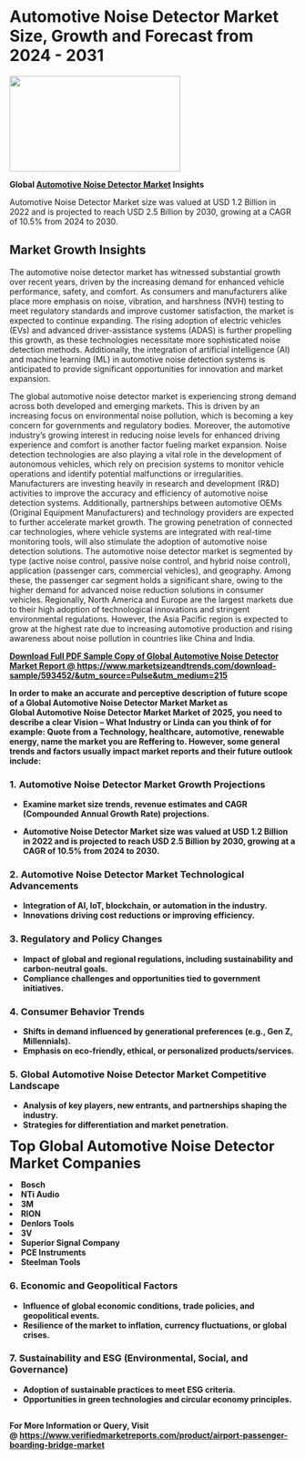 <H1>Automotive Noise Detector Market Size, Growth and Forecast from 2024 - 2031</H1><img class="aligncenter size-medium wp-image-584254" src="https://thirdeyenews.in/wp-content/uploads/2024/09/Global-Market-Research-300x168.jpeg" alt="" width="300" height="168" /><p><strong>Global&nbsp;<a href="https://www.marketsizeandtrends.com/download-sample/593452/&amp;utm_source=Pulse&amp;utm_medium=215">Automotive Noise Detector Market</a> Insights</strong></p><p>Automotive Noise Detector Market size was valued at USD 1.2 Billion in 2022 and is projected to reach USD 2.5 Billion by 2030, growing at a CAGR of 10.5% from 2024 to 2030.</p><p><h2>Market Growth Insights</h2> <p>The automotive noise detector market has witnessed substantial growth over recent years, driven by the increasing demand for enhanced vehicle performance, safety, and comfort. As consumers and manufacturers alike place more emphasis on noise, vibration, and harshness (NVH) testing to meet regulatory standards and improve customer satisfaction, the market is expected to continue expanding. The rising adoption of electric vehicles (EVs) and advanced driver-assistance systems (ADAS) is further propelling this growth, as these technologies necessitate more sophisticated noise detection methods. Additionally, the integration of artificial intelligence (AI) and machine learning (ML) in automotive noise detection systems is anticipated to provide significant opportunities for innovation and market expansion.</p> <p><strong><a href="#"></a></strong></p> <p>The global automotive noise detector market is experiencing strong demand across both developed and emerging markets. This is driven by an increasing focus on environmental noise pollution, which is becoming a key concern for governments and regulatory bodies. Moreover, the automotive industry’s growing interest in reducing noise levels for enhanced driving experience and comfort is another factor fueling market expansion. Noise detection technologies are also playing a vital role in the development of autonomous vehicles, which rely on precision systems to monitor vehicle operations and identify potential malfunctions or irregularities. Manufacturers are investing heavily in research and development (R&D) activities to improve the accuracy and efficiency of automotive noise detection systems. Additionally, partnerships between automotive OEMs (Original Equipment Manufacturers) and technology providers are expected to further accelerate market growth. The growing penetration of connected car technologies, where vehicle systems are integrated with real-time monitoring tools, will also stimulate the adoption of automotive noise detection solutions. The automotive noise detector market is segmented by type (active noise control, passive noise control, and hybrid noise control), application (passenger cars, commercial vehicles), and geography. Among these, the passenger car segment holds a significant share, owing to the higher demand for advanced noise reduction solutions in consumer vehicles. Regionally, North America and Europe are the largest markets due to their high adoption of technological innovations and stringent environmental regulations. However, the Asia Pacific region is expected to grow at the highest rate due to increasing automotive production and rising awareness about noise pollution in countries like China and India.</p> <p><strong><a href="#"></p><p><span class=""><strong>Download Full PDF Sample Copy of Global Automotive Noise Detector Market Report</strong> @ <a href="https://www.marketsizeandtrends.com/download-sample/593452/&amp;utm_source=Pulse&amp;utm_medium=215" target="_blank">https://www.marketsizeandtrends.com/download-sample/593452/&amp;utm_source=Pulse&amp;utm_medium=215</a></span></p><p>In order to make an accurate and perceptive description of future scope of a Global&nbsp;Automotive Noise Detector Market Market as Global&nbsp;Automotive Noise Detector Market Market of 2025, you need to describe a clear Vision &ndash; What Industry or Linda can you think of for example: Quote from a Technology, healthcare, automotive, renewable energy, name the market you are Reffering to. However, some general trends and factors usually impact market reports and their future outlook include:</p><h3>1.&nbsp;<strong>Automotive Noise Detector Market Growth Projections</strong></h3><ul><li>Examine market size trends, revenue estimates and CAGR (Compounded Annual Growth Rate) projections.</li><li><p>Automotive Noise Detector Market size was valued at USD 1.2 Billion in 2022 and is projected to reach USD 2.5 Billion by 2030, growing at a CAGR of 10.5% from 2024 to 2030.</p></li></ul><h3>2.&nbsp;<strong>Automotive Noise Detector Market Technological Advancements</strong></h3><ul><li>Integration of AI, IoT, blockchain, or automation in the industry.</li><li>Innovations driving cost reductions or improving efficiency.</li></ul><h3>3.&nbsp;<strong>Regulatory and Policy Changes</strong></h3><ul><li>Impact of global and regional regulations, including sustainability and carbon-neutral goals.</li><li>Compliance challenges and opportunities tied to government initiatives.</li></ul><h3>4.&nbsp;<strong>Consumer Behavior Trends</strong></h3><ul><li>Shifts in demand influenced by generational preferences (e.g., Gen Z, Millennials).</li><li>Emphasis on eco-friendly, ethical, or personalized products/services.</li></ul><h3>5.&nbsp;<strong>Global Automotive Noise Detector Market Competitive Landscape</strong></h3><ul><li>Analysis of key players, new entrants, and partnerships shaping the industry.</li><li>Strategies for differentiation and market penetration.</li></ul><p data-pm-slice="1 1 []"><span style="color: inherit; font-family: inherit; font-size: 25px;">Top Global Automotive Noise Detector Market Companies</span></p><div class="" data-test-id=""><p><li>Bosch</li><li> NTi Audio</li><li> 3M</li><li> RION</li><li> Denlors Tools</li><li> 3V</li><li> Superior Signal Company</li><li> PCE Instruments</li><li> Steelman Tools</li></p></div><h3>6.&nbsp;<strong>Economic and Geopolitical Factors</strong></h3><ul><li>Influence of global economic conditions, trade policies, and geopolitical events.</li><li>Resilience of the market to inflation, currency fluctuations, or global crises.</li></ul><h3>7.&nbsp;<strong>Sustainability and ESG (Environmental, Social, and Governance)</strong></h3><ul><li>Adoption of sustainable practices to meet ESG criteria.</li><li>Opportunities in green technologies and circular economy principles.</li></ul><h2><strong style="font-size: 14px;">For More Information or Query, Visit @&nbsp;</strong><a style="background-color: #ffffff; font-size: 14px;" href="https://www.marketsizeandtrends.com/report/automotive-noise-detector-market/" target="_blank">https://www.verifiedmarketreports.com/product/airport-passenger-boarding-bridge-market</a></h2>
